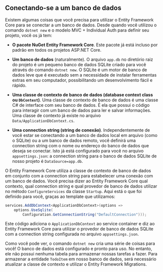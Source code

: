## Conectando-se a um banco de dados

Existem algumas coisas que você precisa para utilizar o Entity Framework Core para se conectar a um banco de dados. Desde quando você utilizou o comando `dotnet new` e o modelo MVC + Individual Auth para definir seu projeto, você os já tem:

* **O pacote NuGet Entity Framework Core**. Este pacote já está incluso por padrão em todos os projetos ASP.NET Core.

* **Um banco de dados** (naturalmente). O arquivo `app.db` no diretório raiz do projeto é um pequeno banco de dados SQLite criado para você através do comando `dotnet new`. O SQLite é um motor de banco de dados leve que é executado sem a necessidade de instalar ferramentas extras em seu computador, possibilitando um desenvolvimento fácil e rápido.

* **Uma classe de contexto de banco de dados (database context class ou `DbContext`)**. Uma classe de contexto de banco de dados é uma classe C# de interface com seu banco de dados. É ela que possui o código para interagir com um banco de dados para ler e salvar informações. Uma classe de contexto já existe no arquivo `Data/ApplicationDbContext.cs`.

* **Uma connection string (string de conexão)**. Independentemente de você estar se conectando a um banco de dados local em arquivo (como o SQLite) ou a um banco de dados remoto, você definirá uma connection string com o nome ou endereço do banco de dados que deseja se conectar. Isto já está configurado para você no arquivo `appsettings.json`: a connection string para o banco de dados SQLite de nosso projeto é `DataSource=app.db`.

O Entity Framework Core utiliza a classe de contexto de banco de dados em conjunto com a connection string para estabelecer uma conexão com um banco de dados. Você precisa dizer ao Entity Framework Core qual contexto, qual connection string e qual provedor de banco de dados utilizar no método `ConfigureServices` da classe `Startup`. Aqui está o que foi definido para você, graças ao template que utilizamos:

```csharp
services.AddDbContext<ApplicationDbContext>(options =>
    options.UseSqlite(
        Configuration.GetConnectionString("DefaultConnection")));
```

Este código adiciona o `ApplicationDbContext` ao service container e diz ao Entity Framework Core para utilizar o provedor de banco de dados SQLite com a connection string configurada no arquivo `appsettings.json`.

Como você pode ver, o comando `dotnet new` cria uma série de coisas para você! O banco de dados está configurado e pronto para uso. No entanto, ele não possui nenhuma tabela para armazenar nossas tarefas a fazer. Para armazenar a entidade `TodoItem` em nosso banco de dados, será necessário atualizar a classe de contexto e utilizar o Entity Framework Migrations.
